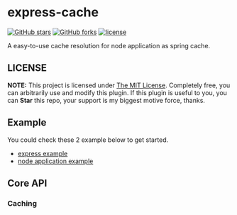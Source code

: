 # express-cache

[![GitHub stars](https://img.shields.io/github/stars/jinfang134/vue-pipeline.svg?style=social&label=Stars&style=for-the-badge)](https://github.com/jinfang134/express-cache/stargazers)
[![GitHub forks](https://img.shields.io/github/forks/jinfang134/vue-pipeline.svg?style=social&label=Fork&style=for-the-badge)](https://github.com/jinfang134/express-cache/network)
[![license](https://img.shields.io/github/license/mashape/apistatus.svg)](https://github.com/jinfang134/express-cache/blob/master/LICENSE)

A easy-to-use cache resolution for node application as spring cache.


## LICENSE

**NOTE:** This project is licensed under [The MIT License](https://github.com/jinfang134/express-cache/blob/master/LICENSE). Completely free, you can arbitrarily use and modify this plugin. If this plugin is useful to you, you can **Star** this repo, your support is my biggest motive force, thanks.


## Example
You could check these 2 example below to get started.

- [express example](example/express-example.ts)
- [node application example](example/express-example.ts)


## Core API

### Caching